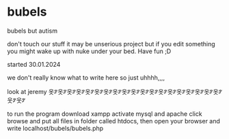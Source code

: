 # bubels
bubels but autism

don't touch our stuff it may be unserious project but if you edit something you might wake up with nuke under your bed. Have fun ;D

started 30.01.2024

we don't really know what to write here so just uhhhh,,,,

look at jeremy
옷ꐕ옷ꐕ옷ꐕ옷ꐕ옷ꐕ옷ꐕ옷ꐕ옷ꐕ옷ꐕ옷ꐕ옷ꐕ옷ꐕ옷ꐕ옷ꐕ옷ꐕ옷ꐕ옷ꐕ옷ꐕ옷ꐕ옷ꐕ옷ꐕ



to run the program download xampp activate mysql and apache click browse and put all files in folder called htdocs, then open your browser and write localhost/bubels/bubels.php
